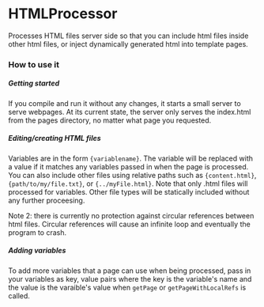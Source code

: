 # HTMLProcessor
Processes HTML files server side so that you can include html files inside other html files, or inject dynamically generated html into template pages.

### How to use it

##### Getting started
If you compile and run it without any changes, it starts a small server to serve webpages. At its current state, the server only serves the index.html from the pages directory, no matter what page you requested.

##### Editing/creating HTML files
Variables are in the form `{variablename}`. The variable will be replaced with a value if it matches any variables passed in when the page is processed. You can also include other files using relative paths such as `{content.html}`, `{path/to/my/file.txt}`, or `{../myFile.html}`. Note that only .html files will processed for variables. Other file types will be statically included without any further proceesing.

Note 2: there is currently no protection against circular references between html files. Circular references will cause an infinite loop and eventually the program to crash.

##### Adding variables
To add more variables that a page can use when being processed, pass in your variables as key, value pairs where the key is the variable's name and the value is the varaible's value when `getPage` or `getPageWithLocalRefs` is called.
